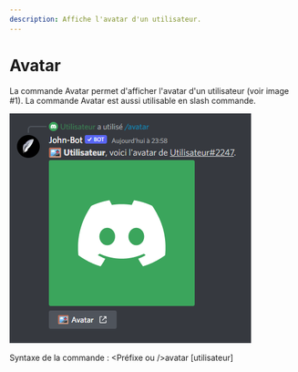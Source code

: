 ```yaml
---
description: Affiche l'avatar d'un utilisateur.
---
```


# Avatar

La commande Avatar permet d'afficher l'avatar d'un utilisateur (voir image #1). La commande Avatar est aussi utilisable en slash commande.

![Image #1](../../../.gitbook/assets/Avatar.png)

Syntaxe de la commande : \<Préfixe ou />avatar \[utilisateur]
